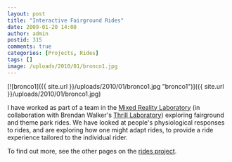 ```yaml
---
layout: post
title: "Interactive Fairground Rides"
date: 2009-01-20 14:08
author: admin
postid: 315
comments: true
categories: [Projects, Rides]
tags: []
image: /uploads/2010/01/bronco1.jpg
---
```

[![bronco1]({{ site.url }}/uploads/2010/01/bronco1.jpg "bronco1")]({{ site.url }}/uploads/2010/01/bronco1.jpg)

I have worked as part of a team in the [Mixed Reality Laboratory](http://mrl.nott.ac.uk) (in collaboration with Brendan Walker's [Thrill Laboratory](http://www.thrilllaboratory.com/)) exploring fairground and theme park rides. We have looked at people's physiological responses to rides, and are exploring how one might adapt rides, to provide a ride experience tailored to the individual rider.

To find out more, see the other pages on the [rides project](?cat=12).

